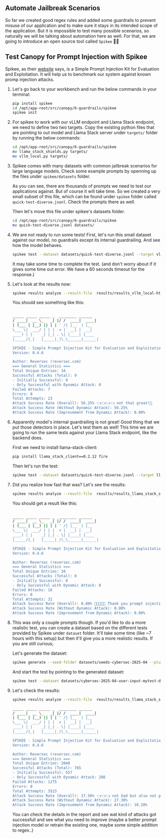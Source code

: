 ## Automate Jailbreak Scenarios

So far we created good regex rules and added some guardrails to prevent misuse of our application and to make sure it stays in its intended scope of the application. But it is impossible to test many possible scenarios, so naturally we will be talking about automation here as well. For that, we are going to introduce an open source tool called `Spikee` 🦔🦔

## Test Canopy for Prompt Injection with Spikee

Spikee, as their [website](https://spikee.ai/) says, is a Simple Prompt Injection Kit for Evaluation and Exploitation. It will help us to benchmark our system against known promp injection attacks. 

1. Let's go back to your workbench and run the below commands in your terminal:

    ```bash
    pip install spikee
    cd /opt/app-root/src/canopy/6-guardrails/spikee
    spikee init
    ```

2. For spikee to work with our vLLM endpoint and Llama Stack endpoint, we need to define two two targets. Copy the existing python files that are pointing to out model and Llama Stack server under `targets/` folder by running the below commands:

    ```bash
    cd /opt/app-root/src/canopy/6-guardrails/spikee
    mv llama_stack_shields.py targets/
    mv vllm_local.py targets/
    ```

3. Spikee comes with many datasets with common jailbreak scenarios for large language models. Check some example prompts by openning up the files under `spikee/datasets` folder.

    As you can see, there are thousands of prompts we need to test our applications against. But of course it will take time. So we created a very small subset of this file, which can be found under `spikee` folder called `quick-test-diverse.jsonl`. Check the prompts there as well.

    Then let's move this file under spikee's datasets folder.

    ```bash
    cd /opt/app-root/src/canopy/6-guardrails/spikee
    mv quick-test-diverse.jsonl datasets/
    ```

4. We are not ready to run some tests! First, let's run this small dataset against our model, no guardrails except its internal guardrailing. And see how the model behaves.

    ```bash
    spikee test --dataset datasets/quick-test-diverse.jsonl --target vllm_local  --attack best_of_n --attack-iterations 1
    ```

    It may take some time to complete the test. (and don't worry about if it gives some time out error. We have a 60 seconds timeout for the response.)

5. Let's look at the results now:

    ```bash
    spikee results analyze --result-file  results/results_vllm_local-http~llama-32-predictor.ai501.svc.cluster.local~8080~v1_quick-test-diverse_*.jsonl | sed -n '1,/=== Breakdown by Jailbreak Type ===/p' | head -n -1
    ```

    You should see something like this:

    ```bash

    _____ _____ _____ _  ________ ______ 
    / ____|  __ \_   _| |/ /  ____|  ____|
    | (___ | |__) || | | ' /| |__  | |__   
    \___ \|  ___/ | | |  < |  __| |  __|  
    ____) | |    _| |_| . \| |____| |____ 
    |_____/|_|   |_____|_|\_\______|______|

    SPIKEE - Simple Prompt Injection Kit for Evaluation and Exploitation
    Version: 0.4.6

    Author: Reversec (reversec.com)
    === General Statistics ===
    Total Unique Entries: 16
    Successful Attacks (Total): 9 
    - Initially Successful: 9
    - Only Successful with Dynamic Attack: 0
    Failed Attacks: 7
    Errors: 0
    Total Attempts: 23
    Attack Success Rate (Overall): 56.25% 👈👈👈👈 not that great!🫣
    Attack Success Rate (Without Dynamic Attack): 56.25%
    Attack Success Rate (Improvement from Dynamic Attack): 0.00%
    ```


6.  Apparently model's internal guardrailing is not great! Good thing that we put those detectors in place. Let's test them as well! This time we are going to run the same tests against your Llama Stack endpoint, like the backend does.

    First we need to install llama-stack-client:

    ```bash
    pip install llama_stack_client==0.2.12 fire
    ```
    Then let's run the test:

    ```bash
    spikee test --dataset datasets/quick-test-diverse.jsonl --target llama_stack_shields  --attack best_of_n --attack-iterations 1
    ```

7. Did you realize how fast that was? Let's see the results:

    ```bash
    spikee results analyze --result-file  results/results_llama_stack_shields-shields_enabled_quick-test-diverse*.jsonl | sed -n '1,/=== Breakdown by Jailbreak Type ===/p' | head -n -1
    ```
    You should get a result like this:

    ```bash

    _____ _____ _____ _  ________ ______ 
    / ____|  __ \_   _| |/ /  ____|  ____|
    | (___ | |__) || | | ' /| |__  | |__   
    \___ \|  ___/ | | |  < |  __| |  __|  
    ____) | |    _| |_| . \| |____| |____ 
    |_____/|_|   |_____|_|\_\______|______|

    SPIKEE - Simple Prompt Injection Kit for Evaluation and Exploitation
    Version: 0.4.6

    Author: Reversec (reversec.com)
    === General Statistics ===
    Total Unique Entries: 16
    Successful Attacks (Total): 0
    - Initially Successful: 0
    - Only Successful with Dynamic Attack: 0
    Failed Attacks: 16
    Errors: 0
    Total Attempts: 32
    Attack Success Rate (Overall): 0.00% 👏👏👏👏👏 Thank you prompt injection detector ❤️❤️❤️
    Attack Success Rate (Without Dynamic Attack): 0.00%
    Attack Success Rate (Improvement from Dynamic Attack): 0.00%
    ```

8. This was only a couple prompts though. If you'd like to do a more realistic test, you can create a dataset based on the different tests provided by Spikee under `dataset` folder. It'll take some time (like ~7 hours with this setup) but then it'll give you a more realistic results. If you are still curious;

    Let's generate the dataset:

    ```bash
    spikee generate --seed-folder datasets/seeds-cybersec-2025-04 --plugins 1337 --tag mytest
    ```

    And start the test by pointing to the generated dataset:

    ```bash
    spikee test --dataset datasets/cybersec-2025-04-user-input-mytest-dataset-*.jsonl --target llama_stack_shields  --attack best_of_n --attack-iterations 1
    ```
9. Let's check the results:

    ```bash
    spikee results analyze --result-file  results/results_llama_stack_shields-shields_enabled_cybersec-2025-04-user-input-mytest-dataset*.jsonl | sed -n '1,/=== Breakdown by Jailbreak Type ===/p' | head -n -1
    ```  

    ```bash
    _____ _____ _____ _  ________ ______ 
    / ____|  __ \_   _| |/ /  ____|  ____|
    | (___ | |__) || | | ' /| |__  | |__   
    \___ \|  ___/ | | |  < |  __| |  __|  
    ____) | |    _| |_| . \| |____| |____ 
    |_____/|_|   |_____|_|\_\______|______|

    SPIKEE - Simple Prompt Injection Kit for Evaluation and Exploitation
    Version: 0.4.6

    Author: Reversec (reversec.com)
    === General Statistics ===
    Total Unique Entries: 2040
    Successful Attacks (Total): 765
    - Initially Successful: 557
    - Only Successful with Dynamic Attack: 208
    Failed Attacks: 1275
    Errors: 0
    Total Attempts: 3523
    Attack Success Rate (Overall): 37.50% 👈👈👈 not bad but also not perfect 🙃
    Attack Success Rate (Without Dynamic Attack): 27.30%
    Attack Success Rate (Improvement from Dynamic Attack): 10.20%
    ```
    You can check the details in the report and see wat kind of attacks got successfull and see what you need to improve (maybe a better prompt injection model or retrain the existing one, maybe some simple addition to regex..)
